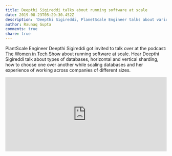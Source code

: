 ```yaml
---
title: Deepthi Sigireddi talks about running software at scale
date: 2019-08-23T05:29:30.452Z
description: 'Deepthi Sigireddi, PlanetScale Engineer talks about various challenges of database scaling in this podcast.'
author: Raunaq Gupta
comments: true
share: true
---
```


PlantScale Engineer Deepthi Sigireddi got invited to talk over at the podcast: [The Women in Tech Show](https://thewomenintechshow.com/) about running software at scale. Hear Deepthi Sigireddi talk about types of databases, horizontal and vertical sharding, how to choose one over another while scaling databases and her experience of working across companies of different sizes.

<iframe src="https://open.spotify.com/embed-podcast/episode/57X7Isvx3wjNrpn1qH437n" width="100%" height="232" frameborder="0" allowtransparency="true" allow="encrypted-media"></iframe>
